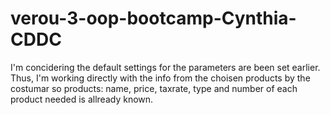 # verou-3-oop-bootcamp-Cynthia-CDDC
I'm concidering the default settings for the parameters are been set earlier. 
Thus, I'm working directly with the info from the choisen products by the costumar so products: name, price, taxrate, type and number of each product needed is allready known.